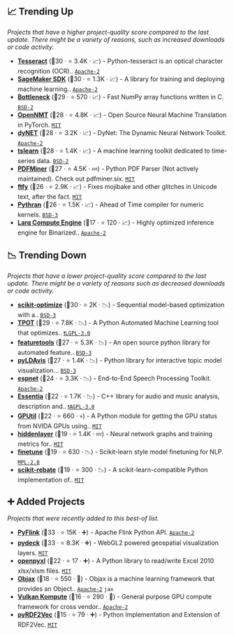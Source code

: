 ## 📈 Trending Up

_Projects that have a higher project-quality score compared to the last update. There might be a variety of reasons, such as increased downloads or code activity._

- <b><a href="https://github.com/madmaze/pytesseract">Tesseract</a></b> (🥇30 ·  ⭐ 3.4K · 📈) - Python-tesseract is an optical character recognition (OCR).. <code><a href="http://bit.ly/3nYMfla">Apache-2</a></code>
- <b><a href="https://github.com/aws/sagemaker-python-sdk">SageMaker SDK</a></b> (🥇30 ·  ⭐ 1.3K · 📈) - A library for training and deploying machine learning.. <code><a href="http://bit.ly/3nYMfla">Apache-2</a></code> <code><img src="https://git.io/JLy1X" style="display:inline;" width="13" height="13"></code> <code><img src="https://git.io/JLy1A" style="display:inline;" width="13" height="13"></code>
- <b><a href="https://github.com/pydata/bottleneck">Bottleneck</a></b> (🥈29 ·  ⭐ 570 · 📈) - Fast NumPy array functions written in C. <code><a href="http://bit.ly/3rqEWVr">BSD-2</a></code>
- <b><a href="https://github.com/OpenNMT/OpenNMT-py">OpenNMT</a></b> (🥈28 ·  ⭐ 4.8K · 📈) - Open Source Neural Machine Translation in PyTorch. <code><a href="http://bit.ly/34MBwT8">MIT</a></code> <code><img src="https://git.io/JLy1Q" style="display:inline;" width="13" height="13"></code>
- <b><a href="https://github.com/clab/dynet">dyNET</a></b> (🥉28 ·  ⭐ 3.2K · 📈) - DyNet: The Dynamic Neural Network Toolkit. <code><a href="http://bit.ly/3nYMfla">Apache-2</a></code>
- <b><a href="https://github.com/tslearn-team/tslearn">tslearn</a></b> (🥇28 ·  ⭐ 1.4K · 📈) - A machine learning toolkit dedicated to time-series data. <code><a href="http://bit.ly/3rqEWVr">BSD-2</a></code> <code><img src="https://git.io/JLy1F" style="display:inline;" width="13" height="13"></code>
- <b><a href="https://github.com/euske/pdfminer">PDFMiner</a></b> (🥉27 ·  ⭐ 4.5K · 💤) - Python PDF Parser (Not actively maintained). Check out pdfminer.six. <code><a href="http://bit.ly/34MBwT8">MIT</a></code>
- <b><a href="https://github.com/LuminosoInsight/python-ftfy">ftfy</a></b> (🥈26 ·  ⭐ 2.9K · 📈) - Fixes mojibake and other glitches in Unicode text, after the fact. <code><a href="http://bit.ly/34MBwT8">MIT</a></code>
- <b><a href="https://github.com/serge-sans-paille/pythran">Pythran</a></b> (🥈26 ·  ⭐ 1.5K · 📈) - Ahead of Time compiler for numeric kernels. <code><a href="http://bit.ly/3aKzpTv">BSD-3</a></code>
- <b><a href="https://github.com/larq/compute-engine">Larq Compute Engine</a></b> (🥉17 ·  ⭐ 120 · 📈) - Highly optimized inference engine for Binarized.. <code><a href="http://bit.ly/3nYMfla">Apache-2</a></code>

## 📉 Trending Down

_Projects that have a lower project-quality score compared to the last update. There might be a variety of reasons such as decreased downloads or code activity._

- <b><a href="https://github.com/scikit-optimize/scikit-optimize">scikit-optimize</a></b> (🥇30 ·  ⭐ 2K · 📉) - Sequential model-based optimization with a.. <code><a href="http://bit.ly/3aKzpTv">BSD-3</a></code>
- <b><a href="https://github.com/EpistasisLab/tpot">TPOT</a></b> (🥇29 ·  ⭐ 7.8K · 📉) - A Python Automated Machine Learning tool that optimizes.. <code><a href="http://bit.ly/37RvQcA">❗️LGPL-3.0</a></code> <code><img src="https://git.io/JLy1F" style="display:inline;" width="13" height="13"></code>
- <b><a href="https://github.com/alteryx/featuretools">featuretools</a></b> (🥈27 ·  ⭐ 5.3K · 📉) - An open source python library for automated feature.. <code><a href="http://bit.ly/3aKzpTv">BSD-3</a></code>
- <b><a href="https://github.com/bmabey/pyLDAvis">pyLDAvis</a></b> (🥇27 ·  ⭐ 1.4K · 📉) - Python library for interactive topic model visualization... <code><a href="http://bit.ly/3aKzpTv">BSD-3</a></code> <code><img src="https://git.io/JLy1E" style="display:inline;" width="13" height="13"></code>
- <b><a href="https://github.com/espnet/espnet">espnet</a></b> (🥉24 ·  ⭐ 3.3K · 📉) - End-to-End Speech Processing Toolkit. <code><a href="http://bit.ly/3nYMfla">Apache-2</a></code>
- <b><a href="https://github.com/MTG/essentia">Essentia</a></b> (🥉22 ·  ⭐ 1.7K · 📉) - C++ library for audio and music analysis, description and.. <code><a href="http://bit.ly/3pwmjO5">❗️AGPL-3.0</a></code>
- <b><a href="https://github.com/anderskm/gputil">GPUtil</a></b> (🥈22 ·  ⭐ 660 · 💀) - A Python module for getting the GPU status from NVIDA GPUs using.. <code><a href="http://bit.ly/34MBwT8">MIT</a></code>
- <b><a href="https://github.com/waleedka/hiddenlayer">hiddenlayer</a></b> (🥉19 ·  ⭐ 1.4K · 💤) - Neural network graphs and training metrics for.. <code><a href="http://bit.ly/34MBwT8">MIT</a></code> <code><img src="https://git.io/JLy1Q" style="display:inline;" width="13" height="13"></code> <code><img src="https://git.io/JLy1A" style="display:inline;" width="13" height="13"></code> <code><img src="https://git.io/JLy1E" style="display:inline;" width="13" height="13"></code>
- <b><a href="https://github.com/IndicoDataSolutions/finetune">finetune</a></b> (🥉19 ·  ⭐ 630 · 📉) - Scikit-learn style model finetuning for NLP. <code><a href="http://bit.ly/3postzC">MPL-2.0</a></code> <code><img src="https://git.io/JLy1A" style="display:inline;" width="13" height="13"></code> <code><img src="https://git.io/JLy1F" style="display:inline;" width="13" height="13"></code>
- <b><a href="https://github.com/EpistasisLab/scikit-rebate">scikit-rebate</a></b> (🥉19 ·  ⭐ 300 · 📉) - A scikit-learn-compatible Python implementation of.. <code><a href="http://bit.ly/34MBwT8">MIT</a></code> <code><img src="https://git.io/JLy1F" style="display:inline;" width="13" height="13"></code>

## ➕ Added Projects

_Projects that were recently added to this best-of list._

- <b><a href="https://github.com/apache/flink">PyFlink</a></b> (🥈33 ·  ⭐ 15K · ➕) - Apache Flink Python API. <code><a href="http://bit.ly/3nYMfla">Apache-2</a></code>
- <b><a href="https://github.com/visgl/deck.gl">pydeck</a></b> (🥇33 ·  ⭐ 8.3K · ➕) - WebGL2 powered geospatial visualization layers. <code><a href="http://bit.ly/34MBwT8">MIT</a></code> <code><img src="https://git.io/JLy1E" style="display:inline;" width="13" height="13"></code>
- <b><a href="https://openpyxl.readthedocs.io">openpyxl</a></b> (🥉22 ·  ⭐ 17 · ➕) - A Python library to read/write Excel 2010 xlsx/xlsm files. <code><a href="http://bit.ly/34MBwT8">MIT</a></code>
- <b><a href="https://github.com/google/objax">Objax</a></b> (🥉18 ·  ⭐ 550 · 🐣) - Objax is a machine learning framework that provides an Object.. <code><a href="http://bit.ly/3nYMfla">Apache-2</a></code> <code>jax</code>
- <b><a href="https://github.com/EthicalML/vulkan-kompute">Vulkan Kompute</a></b> (🥉16 ·  ⭐ 290 · 🐣) - General purpose GPU compute framework for cross vendor.. <code><a href="http://bit.ly/3nYMfla">Apache-2</a></code>
- <b><a href="https://github.com/IBCNServices/pyRDF2Vec">pyRDF2Vec</a></b> (🥉15 ·  ⭐ 79 · ➕) - Python Implementation and Extension of RDF2Vec. <code><a href="http://bit.ly/34MBwT8">MIT</a></code>
